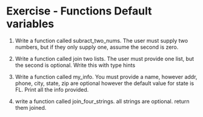 # Exercise - Functions Default variables


1. Write a function called subract_two_nums.  The user must supply two numbers, but if they only supply one, assume the second is zero.

2. Write a function called join two lists.  The user must provide one list, but the second is optional.  Write this with type hints

3. Write a function called my_info.  You must provide a name, however addr, phone, city, state, zip are optional however the default value for state is FL.  Print all the info provided.

4. write a function called join_four_strings.  all strings are optional.  return them joined.

